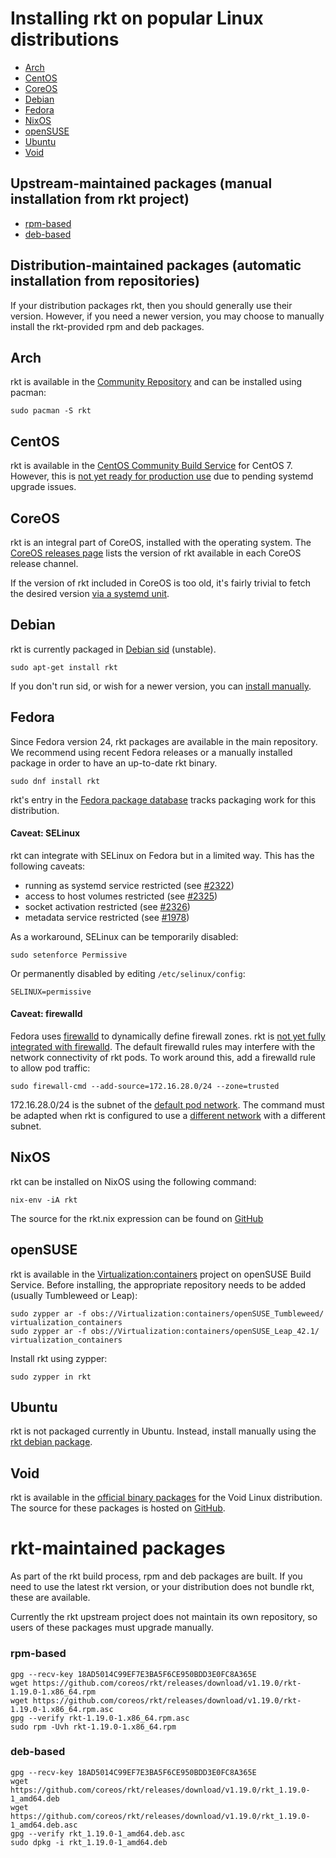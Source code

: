 # Installing rkt on popular Linux distributions

- [Arch](#arch)
- [CentOS](#centos)
- [CoreOS](#coreos)
- [Debian](#debian)
- [Fedora](#fedora)
- [NixOS](#nixos)
- [openSUSE](#opensuse)
- [Ubuntu](#ubuntu)
- [Void](#void)

## Upstream-maintained packages (manual installation from rkt project)
- [rpm-based](#rpm-based)
- [deb-based](#deb-based)


## Distribution-maintained packages (automatic installation from repositories)
If your distribution packages rkt, then you should generally use their version. However,
if you need a newer version, you may choose to manually install the rkt-provided rpm and deb packages.

## Arch

rkt is available in the [Community Repository][pkg-arch] and can be installed using pacman:
```
sudo pacman -S rkt
```

## CentOS

rkt is available in the [CentOS Community Build Service][pkg-centos] for CentOS 7.
However, this is [not yet ready for production use][rkt-1305] due to pending systemd upgrade issues.

## CoreOS

rkt is an integral part of CoreOS, installed with the operating system.
The [CoreOS releases page][coreos-releases] lists the version of rkt available in each CoreOS release channel.

If the version of rkt included in CoreOS is too old, it's fairly trivial to fetch the desired version [via a systemd unit][coreos-install-rkt].

## Debian

rkt is currently packaged in [Debian sid][pkg-debian] (unstable).

```
sudo apt-get install rkt
```

If you don't run sid, or wish for a newer version, you can [install manually](#deb-based).

## Fedora

Since Fedora version 24, rkt packages are available in the main repository. We recommend using recent Fedora releases or a manually installed package in order to have an up-to-date rkt binary.


```
sudo dnf install rkt
```

rkt's entry in the [Fedora package database][pkg-fedora] tracks packaging work for this distribution.

#### Caveat: SELinux

rkt can integrate with SELinux on Fedora but in a limited way.
This has the following caveats:
- running as systemd service restricted (see [#2322][rkt-2322])
- access to host volumes restricted (see [#2325][rkt-2325])
- socket activation restricted (see [#2326][rkt-2326])
- metadata service restricted (see [#1978][rkt-1978])

As a workaround, SELinux can be temporarily disabled:
```
sudo setenforce Permissive
```
Or permanently disabled by editing `/etc/selinux/config`:
```
SELINUX=permissive
```

#### Caveat: firewalld

Fedora uses [firewalld][firewalld] to dynamically define firewall zones.
rkt is [not yet fully integrated with firewalld][rkt-2206].
The default firewalld rules may interfere with the network connectivity of rkt pods.
To work around this, add a firewalld rule to allow pod traffic:
```
sudo firewall-cmd --add-source=172.16.28.0/24 --zone=trusted
```

172.16.28.0/24 is the subnet of the [default pod network][networking-overview-default]. The command must be adapted when rkt is configured to use a [different network][networking-overview-additional] with a different subnet.

## NixOS

rkt can be installed on NixOS using the following command:

```
nix-env -iA rkt
```

The source for the rkt.nix expression can be found on [GitHub][rkt-nixos]


## openSUSE

rkt is available in the [Virtualization:containers][rkt-opensuse] project on openSUSE Build Service.
Before installing, the appropriate repository needs to be added (usually Tumbleweed or Leap):

```
sudo zypper ar -f obs://Virtualization:containers/openSUSE_Tumbleweed/ virtualization_containers
sudo zypper ar -f obs://Virtualization:containers/openSUSE_Leap_42.1/ virtualization_containers
```

Install rkt using zypper:

```
sudo zypper in rkt
```

## Ubuntu

rkt is not packaged currently in Ubuntu. Instead, install manually using the 
[rkt debian package](#deb-based).

## Void

rkt is available in the [official binary packages][void-packages] for the Void Linux distribution.
The source for these packages is hosted on [GitHub][rkt-void].


# rkt-maintained packages
As part of the rkt build process, rpm and deb packages are built. If you need to use
the latest rkt version, or your distribution does not bundle rkt, these are available.

Currently the rkt upstream project does not maintain its own repository, so users of these packages must
upgrade manually.

### rpm-based 
```
gpg --recv-key 18AD5014C99EF7E3BA5F6CE950BDD3E0FC8A365E
wget https://github.com/coreos/rkt/releases/download/v1.19.0/rkt-1.19.0-1.x86_64.rpm
wget https://github.com/coreos/rkt/releases/download/v1.19.0/rkt-1.19.0-1.x86_64.rpm.asc
gpg --verify rkt-1.19.0-1.x86_64.rpm.asc
sudo rpm -Uvh rkt-1.19.0-1.x86_64.rpm
```

### deb-based
```
gpg --recv-key 18AD5014C99EF7E3BA5F6CE950BDD3E0FC8A365E
wget https://github.com/coreos/rkt/releases/download/v1.19.0/rkt_1.19.0-1_amd64.deb
wget https://github.com/coreos/rkt/releases/download/v1.19.0/rkt_1.19.0-1_amd64.deb.asc
gpg --verify rkt_1.19.0-1_amd64.deb.asc
sudo dpkg -i rkt_1.19.0-1_amd64.deb
```

[coreos-install-rkt]: install-rkt-in-coreos.md
[coreos-releases]: https://coreos.com/releases/
[debian-823322]: https://bugs.debian.org/cgi-bin/bugreport.cgi?bug=823322
[firewalld]: https://fedoraproject.org/wiki/FirewallD
[networking-overview-additional]: networking/overview.md#setting-up-additional-networks
[networking-overview-default]: networking/overview.md#the-default-network
[pkg-arch]: https://www.archlinux.org/packages/community/x86_64/rkt/
[pkg-centos]: https://cbs.centos.org/koji/packageinfo?packageID=4464
[pkg-debian]: https://packages.debian.org/sid/utils/rkt
[pkg-fedora]: https://admin.fedoraproject.org/pkgdb/package/rpms/rkt/
[rkt-nixos]: https://github.com/NixOS/nixpkgs/blob/master/pkgs/applications/virtualization/rkt/default.nix
[rkt-opensuse]: https://build.opensuse.org/package/show/Virtualization:containers/rkt
[rkt-void]: https://github.com/voidlinux/void-packages/tree/master/srcpkgs/rkt
[rkt-1305]: https://github.com/coreos/rkt/issues/1305
[rkt-1978]: https://github.com/coreos/rkt/issues/1978
[rkt-2206]: https://github.com/coreos/rkt/issues/2206
[rkt-2322]: https://github.com/coreos/rkt/issues/2322
[rkt-2325]: https://github.com/coreos/rkt/issues/2325
[rkt-2326]: https://github.com/coreos/rkt/issues/2326
[void-packages]: http://www.voidlinux.eu/packages/

